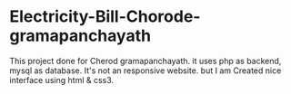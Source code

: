# Electricity-Bill-Chorode-gramapanchayath

This project done for Cherod gramapanchayath.
it uses php as backend, mysql as database.
It's not an responsive website. but I am Created nice interface using html & css3.

